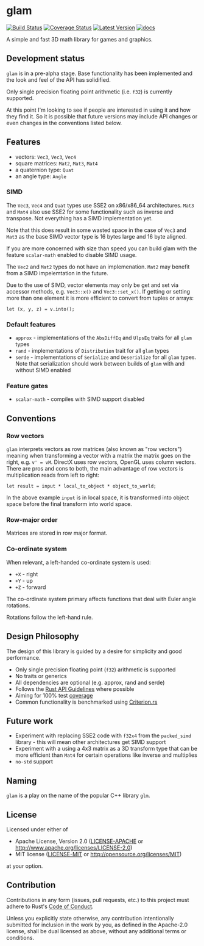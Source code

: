 # glam

[![Build Status]][travis-ci] [![Coverage Status]][coveralls.io]
[![Latest Version]][crates.io] [![docs]][docs.rs]

A simple and fast 3D math library for games and graphics.

## Development status

`glam` is in a pre-alpha stage. Base functionality has been implemented and the
look and feel of the API has solidified.

Only single precision floating point arithmetic (i.e. `f32`) is currently
supported.

At this point I'm looking to see if people are interested in using it and how
they find it. So it is possible that future versions may include API changes or
even changes in the conventions listed below.

## Features

* vectors: `Vec3`, `Vec3`, `Vec4`
* square matrices: `Mat2`, `Mat3`, `Mat4`
* a quaternion type: `Quat`
* an angle type: `Angle`

### SIMD

The `Vec3`, `Vec4` and `Quat` types use SSE2 on x86/x86_64 architectures. `Mat3`
and `Mat4` also use SSE2 for some functionality such as inverse and transpose.
Not everything has a SIMD implementation yet.

Note that this does result in some wasted space in the case of `Vec3` and `Mat3`
as the base SIMD vector type is 16 bytes large and 16 byte aligned.

If you are more concerned with size than speed you can build glam with the
feature `scalar-math` enabled to disable SIMD usage.

The `Vec2` and `Mat2` types do not have an implemenation. `Mat2` may benefit
from a SIMD impelemtation in the future.

Due to the use of SIMD, vector elements may only be get and set via accessor
methods, e.g. `Vec3::x()` and `Vec3::set_x()`. If getting or setting more than
one element it is more efficient to convert from tuples or arrays:

```
let (x, y, z) = v.into();
```

### Default features

* `approx` - implementations of the `AbsDiffEq` and `UlpsEq` traits for all
  `glam` types
* `rand` - implementations of `Distribution` trait for all `glam` types
* `serde` - implementations of `Serialize` and `Deserialize` for all `glam`
  types. Note that serialization should work between builds of `glam` with and
  without SIMD enabled

### Feature gates

* `scalar-math` - compiles with SIMD support disabled

## Conventions

### Row vectors

`glam` interprets vectors as row matrices (also known as "row vectors") meaning
when transforming a vector with a matrix the matrix goes on the right, e.g. `v'
= vM`.  DirectX uses row vectors, OpenGL uses column vectors. There are pros and
cons to both, the main advantage of row vectors is multiplication reads from
left to right:

```
let result = input * local_to_object * object_to_world;
```

In the above example `input` is in local space, it is transformed into object
space before the final transform into world space.

### Row-major order

Matrices are stored in row major format.

### Co-ordinate system

When relevant, a left-handed co-ordinate system is used:

* `+X` - right
* `+Y` - up
* `+Z` - forward

The co-ordinate system primary affects functions that deal with Euler angle
rotations.

Rotations follow the left-hand rule.

## Design Philosophy

The design of this library is guided by a desire for simplicity and good
performance.

* Only single precision floating point (`f32`) arithmetic is supported
* No traits or generics
* All dependencies are optional (e.g. approx, rand and serde)
* Follows the [Rust API Guidelines] where possible
* Aiming for 100% test [coverage][coveralls.io]
* Common functionality is benchmarked using [Criterion.rs]

## Future work

* Experiment with replacing SSE2 code with `f32x4` from the `packed_simd`
  library - this will mean other architectures get SIMD support
* Experiment with a using a 4x3 matrix as a 3D transform type that can be more
  efficient than `Mat4` for certain operations like inverse and multiplies
* `no-std` support

## Naming

`glam` is a play on the name of the popular C++ library `glm`.

## License

Licensed under either of

* Apache License, Version 2.0 ([LICENSE-APACHE](LICENSE-APACHE)
  or http://www.apache.org/licenses/LICENSE-2.0)
* MIT license ([LICENSE-MIT](LICENSE-MIT)
  or http://opensource.org/licenses/MIT)

at your option.

## Contribution

Contributions in any form (issues, pull requests, etc.) to this project must
adhere to Rust's [Code of Conduct].

Unless you explicitly state otherwise, any contribution intentionally submitted
for inclusion in the work by you, as defined in the Apache-2.0 license, shall be
dual licensed as above, without any additional terms or conditions.

[Build Status]: https://travis-ci.org/bitshifter/glam-rs.svg?branch=master
[travis-ci]: https://travis-ci.org/bitshifter/glam-rs
[Coverage Status]: https://coveralls.io/repos/github/bitshifter/glam-rs/badge.svg?branch=master
[coveralls.io]: https://coveralls.io/github/bitshifter/glam-rs?branch=master
[Code of Conduct]: https://www.rust-lang.org/en-US/conduct.html
[Latest Version]: https://img.shields.io/crates/v/glam.svg
[crates.io]: https://crates.io/crates/glam/
[docs]: https://docs.rs/glam/badge.svg
[docs.rs]: https://docs.rs/glam/
[Rust API Guidelines]: https://rust-lang-nursery.github.io/api-guidelines/
[Criterion.rs]: https://bheisler.github.io/criterion.rs/book/index.html

